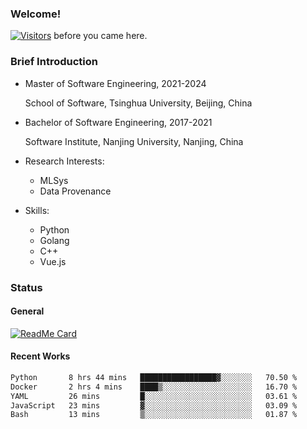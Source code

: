 ### Welcome!

[![Visitors](https://visitor-badge.laobi.icu/badge?page_id=HermitSun.HermitSun)]() before you came here.

### Brief Introduction

- Master of Software Engineering, 2021-2024
  
  School of Software, Tsinghua University, Beijing, China

- Bachelor of Software Engineering, 2017-2021
  
  Software Institute, Nanjing University, Nanjing, China

- Research Interests:
  - MLSys
  - Data Provenance

- Skills:
  - Python
  - Golang
  - C++
  - Vue.js

### Status

#### General

[![ReadMe Card](https://github-readme-stats.hermitsun.vercel.app/api?username=HermitSun&count_private=true&show_icons=true)]()

#### Recent Works

<!--START_SECTION:waka-->

```txt
Python       8 hrs 44 mins   █████████████████▓░░░░░░░   70.50 %
Docker       2 hrs 4 mins    ████▒░░░░░░░░░░░░░░░░░░░░   16.70 %
YAML         26 mins         █░░░░░░░░░░░░░░░░░░░░░░░░   03.61 %
JavaScript   23 mins         ▓░░░░░░░░░░░░░░░░░░░░░░░░   03.09 %
Bash         13 mins         ▒░░░░░░░░░░░░░░░░░░░░░░░░   01.87 %
```

<!--END_SECTION:waka-->
